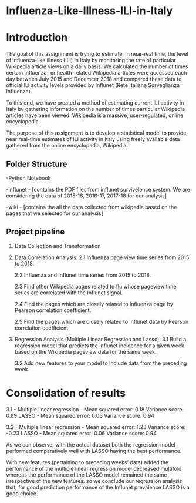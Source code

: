 # Influenza-Like-Illness-ILI-in-Italy

# Introduction
The goal of this assignment is trying to estimate, in near-real time, the level of influenza-like illness (ILI) in Italy by monitoring the rate of particular Wikipedia article views on a daily basis. We calculated the number of times certain influenza- or health-related Wikipedia articles were accessed each day between July 2015 and Decemcer 2018 and compared these data to official ILI activity levels provided by Influnet (Rete Italiana Sorveglianza Influenza).

To this end, we have created a method of estimating current ILI activity in Italy by gathering information on the number of times particular Wikipedia articles have been viewed. Wikipedia is a massive, user-regulated, online encyclopedia.

The purpose of this assignment is to develop a statistical model to provide near real-time estimates of ILI activity in Italy using freely available data gathered from the online encyclopedia, Wikipedia.

## Folder Structure
-Python Notebook

-influnet - [contains the PDF files from influnet survivelence system. We are considering the data of 2015-16, 2016-17, 2017-18 for our analysis]

-wiki - [contains the all the data collected from wikipedia based on the pages that we selected for our analysis]

## Project pipeline

1. Data Collection and Transformation
2. Data Correlation Analysis:
   2.1 Influenza page view time series from 2015 to 2018.
   
   2.2 Influenza and Influnet time series from 2015 to 2018.
   
   2.3 Find other Wikipedia pages related to flu whose pageview time series are correlated with the Influnet signal. 
   
   2.4 Find the pages which are closely related to Influenza page by Pearson correlation coefficient.
   
   2.5 Find the pages which are closely related to Influnet data by Pearson correlation coefficient
3. Regression Analysis (Multiple Linear Regression and Lasso):
   3.1 Build a regression model that predicts the Influnet incidence for a given week based on the Wikipedia pageview data for the same week.
   
   3.2 Add new features to your model to include data from the preceding week.

# Consolidation of results
3.1 - Multiple linear regression - Mean squared error: 0.18 Variance score: 0.89 LASSO - Mean squared error: 0.06 Variance score: 0.94

3.2 - Multiple linear regression - Mean squared error: 1.23 Variance score: -0.23 LASSO - Mean squared error: 0.06 Variance score: 0.94

As we can observe, with the actual dataset both the regression model performed comparatively well with LASSO having the best performance.

With new features (pertaining to preceding weeks' data) added the performance of the multiple linear regression model decreased multifold whereas the performance of the LASSO model remained the same irrespective of the new features. so we conclude our regression analysis that, for good prediction performance of the Influnet prevalence LASSO is a good choice.
